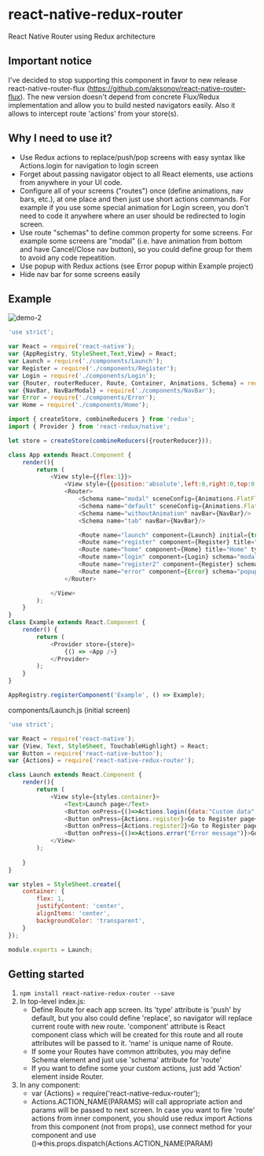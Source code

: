 # react-native-redux-router
React Native Router using Redux architecture

## Important notice
I've decided to stop supporting this component in favor to new release react-native-router-flux (https://github.com/aksonov/react-native-router-flux).
The new version doesn't depend from concrete Flux/Redux implementation and allow you to build nested navigators easily. Also it allows to intercept route 'actions'
from your store(s).

## Why I need to use it?
- Use Redux actions to replace/push/pop screens with easy syntax like Actions.login for navigation to login screen
- Forget about passing navigator object to all React elements, use actions from anywhere in your UI code.
- Configure all of your screens ("routes") once (define animations, nav bars, etc.), at one place and then just use short actions commands. For example if you use some special animation for Login screen, you don't need to code it anywhere where an user should be redirected to login screen.
- Use route "schemas" to define common property for some screens. For example some screens are "modal" (i.e. have animation from bottom and have Cancel/Close nav button), so you could define group for them to avoid any code repeatition.
- Use popup with Redux actions (see Error popup within Example project)
- Hide nav bar for some screens easily

## Example
![demo-2](https://cloud.githubusercontent.com/assets/1321329/9466261/de64558e-4b33-11e5-8ada-0fcd49442769.gif)


```javascript
'use strict';

var React = require('react-native');
var {AppRegistry, StyleSheet,Text,View} = React;
var Launch = require('./components/Launch');
var Register = require('./components/Register');
var Login = require('./components/Login');
var {Router, routerReducer, Route, Container, Animations, Schema} = require('react-native-redux-router');
var {NavBar, NavBarModal} = require('./components/NavBar');
var Error = require('./components/Error');
var Home = require('./components/Home');

import { createStore, combineReducers } from 'redux';
import { Provider } from 'react-redux/native';

let store = createStore(combineReducers({routerReducer}));

class App extends React.Component {
    render(){
        return (
            <View style={{flex:1}}>
                <View style={{position:'absolute',left:0,right:0,top:0,bottom:0,backgroundColor:'#F5FCFF'}}/>
                <Router>
                    <Schema name="modal" sceneConfig={Animations.FlatFloatFromBottom} navBar={NavBarModal}/>
                    <Schema name="default" sceneConfig={Animations.FlatFloatFromRight} navBar={NavBar}/>
                    <Schema name="withoutAnimation" navBar={NavBar}/>
                    <Schema name="tab" navBar={NavBar}/>

                    <Route name="launch" component={Launch} initial={true} hideNavBar={true} title="Launch"/>
                    <Route name="register" component={Register} title="Register"/>
                    <Route name="home" component={Home} title="Home" type="replace"/>
                    <Route name="login" component={Login} schema="modal"/>
                    <Route name="register2" component={Register} schema="withoutAnimation"/>
                    <Route name="error" component={Error} schema="popup"/>
                </Router>

            </View>
        );
    }
}
class Example extends React.Component {
    render() {
        return (
            <Provider store={store}>
                {() => <App />}
            </Provider>
        );
    }
}

AppRegistry.registerComponent('Example', () => Example);
```

components/Launch.js (initial screen)
```javascript
'use strict';

var React = require('react-native');
var {View, Text, StyleSheet, TouchableHighlight} = React;
var Button = require('react-native-button');
var {Actions} = require('react-native-redux-router');

class Launch extends React.Component {
    render(){
        return (
            <View style={styles.container}>
                <Text>Launch page</Text>
                <Button onPress={()=>Actions.login({data:"Custom data", title:'Custom title' })}>Go to Login page</Button>
                <Button onPress={Actions.register}>Go to Register page</Button>
                <Button onPress={Actions.register2}>Go to Register page without animation</Button>
                <Button onPress={()=>Actions.error("Error message")}>Go to Error page</Button>
            </View>
        );
    
    }
}

var styles = StyleSheet.create({
    container: {
        flex: 1,
        justifyContent: 'center',
        alignItems: 'center',
        backgroundColor: 'transparent',
    }
});

module.exports = Launch;
```

## Getting started
1. `npm install react-native-redux-router --save`
2. In top-level index.js:
    * Define Route for each app screen. Its 'type' attribute is 'push' by default, but you also could define 'replace', so navigator will replace current route with new route.
'component' attribute is React component class which will be created for this route and all route attributes will be passed to it.
'name' is unique name of Route.
    * If some your Routes have common attributes, you may define Schema element and just use 'schema' attribute for 'route'
    * If you want to define some your custom actions, just add 'Action' element inside Router.
3. In any component:
    * var {Actions} = require('react-native-redux-router');
    * Actions.ACTION_NAME(PARAMS) will call appropriate action and params will be passed to next screen. In case you want to fire 'route' actions from inner component, you should use redux import Actions from this component (not from props), use connect method for your component and use ()=>this.props.dispatch(Actions.ACTION_NAME(PARAM) 


